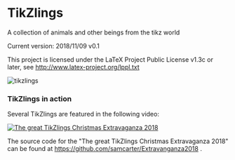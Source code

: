 # TikZlings
A collection of animals and other beings from the tikz world

Current version: 2018/11/09 v0.1

This project is licensed under the LaTeX Project Public License v1.3c or later, see http://www.latex-project.org/lppl.txt

![tikzlings](https://github.com/samcarter/tikzlings/blob/master/Examples/tikzlings.png)

### TikZlings in action

Several TikZlings are featured in the following video:

[![The great TikZlings Christmas Extravaganza 2018](https://user-images.githubusercontent.com/43832342/49704004-3cd27500-fc0d-11e8-9002-319a8e71aca7.png)](https://vimeo.com/305374856)

The source code for the "The great TikZlings Christmas Extravaganza 2018" can be found at https://github.com/samcarter/Extravanganza2018 .




